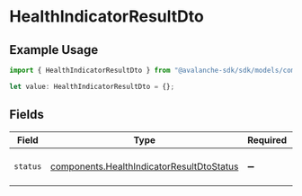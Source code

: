# HealthIndicatorResultDto

## Example Usage

```typescript
import { HealthIndicatorResultDto } from "@avalanche-sdk/sdk/models/components";

let value: HealthIndicatorResultDto = {};
```

## Fields

| Field                                                                                                  | Type                                                                                                   | Required                                                                                               | Description                                                                                            |
| ------------------------------------------------------------------------------------------------------ | ------------------------------------------------------------------------------------------------------ | ------------------------------------------------------------------------------------------------------ | ------------------------------------------------------------------------------------------------------ |
| `status`                                                                                               | [components.HealthIndicatorResultDtoStatus](../../models/components/healthindicatorresultdtostatus.md) | :heavy_minus_sign:                                                                                     | Status of the health indicator.                                                                        |